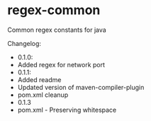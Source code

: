 regex-common
============

Common regex constants for java


Changelog:
 * 0.1.0:
  * Added regex for network port
 * 0.1.1:
  * Added readme
  * Updated version of maven-compiler-plugin
  * pom.xml cleanup
 * 0.1.3
  * pom.xml - Preserving whitespace
